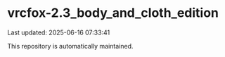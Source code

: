 # vrcfox-2.3_body_and_cloth_edition

Last updated: 2025-06-16 07:33:41

This repository is automatically maintained.
